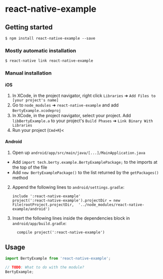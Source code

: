 # react-native-example

## Getting started

`$ npm install react-native-example --save`

### Mostly automatic installation

`$ react-native link react-native-example`

### Manual installation


#### iOS

1. In XCode, in the project navigator, right click `Libraries` ➜ `Add Files to [your project's name]`
2. Go to `node_modules` ➜ `react-native-example` and add `BertyExample.xcodeproj`
3. In XCode, in the project navigator, select your project. Add `libBertyExample.a` to your project's `Build Phases` ➜ `Link Binary With Libraries`
4. Run your project (`Cmd+R`)<

#### Android

1. Open up `android/app/src/main/java/[...]/MainApplication.java`
  - Add `import tech.berty.example.BertyExamplePackage;` to the imports at the top of the file
  - Add `new BertyExamplePackage()` to the list returned by the `getPackages()` method
2. Append the following lines to `android/settings.gradle`:
  	```
  	include ':react-native-example'
  	project(':react-native-example').projectDir = new File(rootProject.projectDir, 	'../node_modules/react-native-example/android')
  	```
3. Insert the following lines inside the dependencies block in `android/app/build.gradle`:
  	```
      compile project(':react-native-example')
  	```


## Usage
```javascript
import BertyExample from 'react-native-example';

// TODO: What to do with the module?
BertyExample;
```
